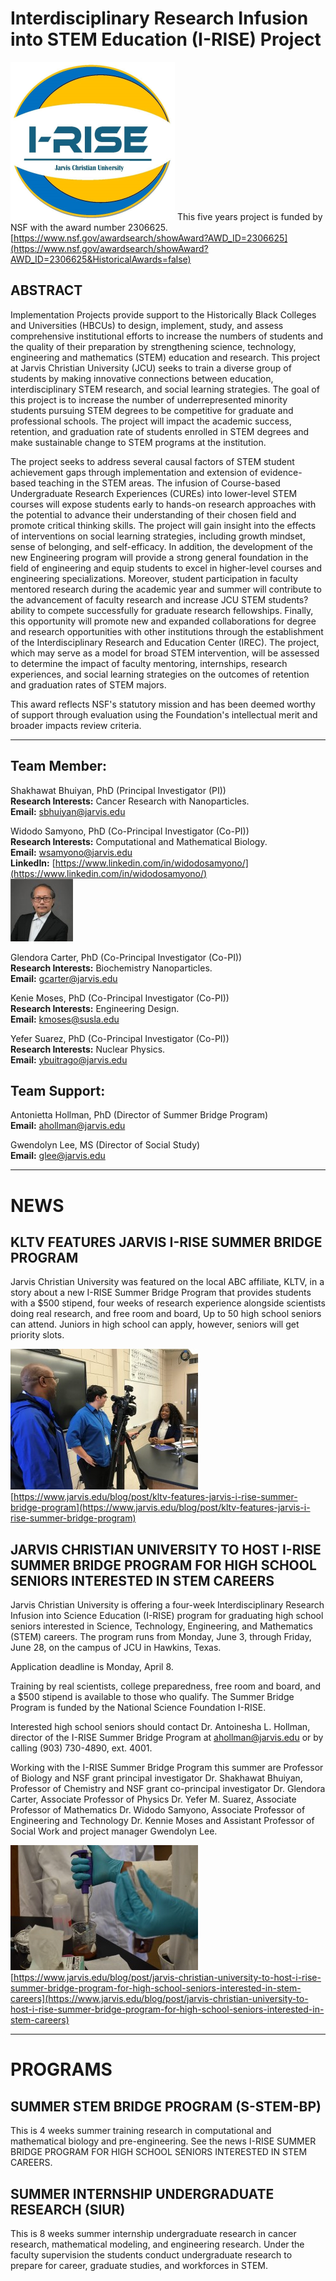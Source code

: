 # Interdisciplinary Research Infusion into STEM Education (I-RISE) Project
![image](imgs/I-RISE-Logo2smallest.png)
This five years project is funded by NSF with the award number 2306625.
[https://www.nsf.gov/awardsearch/showAward?AWD_ID=2306625](https://www.nsf.gov/awardsearch/showAward?AWD_ID=2306625&HistoricalAwards=false)

## ABSTRACT

Implementation Projects provide support to the Historically Black Colleges and Universities (HBCUs) to design, implement, study, and assess comprehensive institutional efforts to increase the numbers of students and the quality of their preparation by strengthening science, technology, engineering and mathematics (STEM) education and research. This project at Jarvis Christian University (JCU) seeks to train a diverse group of students by making innovative connections between education, interdisciplinary STEM research, and social learning strategies. The goal of this project is to increase the number of underrepresented minority students pursuing STEM degrees to be competitive for graduate and professional schools. The project will impact the academic success, retention, and graduation rate of students enrolled in STEM degrees and make sustainable change to STEM programs at the institution.

The project seeks to address several causal factors of STEM student achievement gaps through implementation and extension of evidence-based teaching in the STEM areas. The infusion of Course-based Undergraduate Research Experiences (CUREs) into lower-level STEM courses will expose students early to hands-on research approaches with the potential to advance their understanding of their chosen field and promote critical thinking skills. The project will gain insight into the effects of interventions on social learning strategies, including growth mindset, sense of belonging, and self-efficacy. In addition, the development of the new Engineering program will provide a strong general foundation in the field of engineering and equip students to excel in higher-level courses and engineering specializations. Moreover, student participation in faculty mentored research during the academic year and summer will contribute to the advancement of faculty research and increase JCU STEM students? ability to compete successfully for graduate research fellowships. Finally, this opportunity will promote new and expanded collaborations for degree and research opportunities with other institutions through the establishment of the Interdisciplinary Research and Education Center (IREC). The project, which may serve as a model for broad STEM intervention, will be assessed to determine the impact of faculty mentoring, internships, research experiences, and social learning strategies on the outcomes of retention and graduation rates of STEM majors.

This award reflects NSF's statutory mission and has been deemed worthy of support through evaluation using the Foundation's intellectual merit and broader impacts review criteria.

---

## Team Member:

Shakhawat Bhuiyan, PhD (Principal Investigator (PI))        
**Research Interests:** Cancer Research with Nanoparticles.                               
**Email:** [sbhuiyan@jarvis.edu](mailto:sbhuiyan@jarvis.edu)

Widodo Samyono, PhD (Co-Principal Investigator (Co-PI))                                       
**Research Interests:** Computational and Mathematical Biology.                           
**Email:** [wsamyono@jarvis.edu](mailto:wsamyono@jarvis.edu)                                          
**LinkedIn:** [https://www.linkedin.com/in/widodosamyono/](https://www.linkedin.com/in/widodosamyono/)                                                     
![image](imgs/widodo.png)

Glendora Carter, PhD (Co-Principal Investigator (Co-PI))              
**Research Interests:** Biochemistry Nanoparticles.                        
**Email:** [gcarter@jarvis.edu](mailto:gcarter@jarvis.edu)

Kenie Moses, PhD (Co-Principal Investigator (Co-PI))  
**Research Interests:** Engineering Design.                                      
**Email:** [kmoses@susla.edu](mailto:kmoses@susla.edu)

Yefer Suarez, PhD (Co-Principal Investigator (Co-PI))                        
**Research Interests:** Nuclear Physics.                            
**Email:** [ybuitrago@jarvis.edu](mailto:ybuitrago@jarvis.edu)

## Team Support:         

Antonietta Hollman, PhD (Director of Summer Bridge Program)            
**Email:** [ahollman@jarvis.edu](mailto:ahollman@jarvis.edu)

Gwendolyn Lee, MS (Director of Social Study)                                        
**Email:** [glee@jarvis.edu](mailto:glee@jarvis.edu)

------

# NEWS

## KLTV FEATURES JARVIS I-RISE SUMMER BRIDGE PROGRAM
Jarvis Christian University was featured on the local ABC affiliate, KLTV, in a story about a new I-RISE Summer Bridge Program that provides students with a $500 stipend, four weeks of research experience alongside scientists doing real research, and free room and board, Up to 50 high school seniors can attend.  Juniors in high school can apply, however, seniors will get priority slots. 
                                                                  
![image](imgs/kltvphoto1.jpg)                                                                 
[https://www.jarvis.edu/blog/post/kltv-features-jarvis-i-rise-summer-bridge-program](https://www.jarvis.edu/blog/post/kltv-features-jarvis-i-rise-summer-bridge-program)

## JARVIS CHRISTIAN UNIVERSITY TO HOST I-RISE SUMMER BRIDGE PROGRAM FOR HIGH SCHOOL SENIORS INTERESTED IN STEM CAREERS
Jarvis Christian University is offering a four-week Interdisciplinary Research Infusion into Science Education (I-RISE) program for graduating high school seniors interested in Science, Technology, Engineering, and Mathematics (STEM) careers.  The program runs from Monday, June 3, through Friday, June 28, on the campus of JCU in Hawkins, Texas.

Application deadline is Monday, April 8.

Training by real scientists, college preparedness, free room and board, and a $500 stipend is available to those who qualify. The Summer Bridge Program is funded by the National Science Foundation I-RISE. 

Interested high school seniors should contact Dr. Antoinesha L. Hollman, director of the I-RISE Summer Bridge Program at ahollman@jarvis.edu or by calling (903) 730-4890, ext. 4001.

Working with the I-RISE Summer Bridge Program this summer are Professor of Biology and NSF grant principal investigator Dr. Shakhawat Bhuiyan, Professor of Chemistry and NSF grant co-principal investigator Dr. Glendora Carter, Associate Professor of Physics Dr. Yefer M. Suarez, Associate Professor of Mathematics Dr. Widodo Samyono, Associate Professor of Engineering and Technology Dr. Kennie Moses and Assistant Professor of Social Work and project manager Gwendolyn Lee.

![image](imgs/labbiophoto1.jpg)                                                                      
[https://www.jarvis.edu/blog/post/jarvis-christian-university-to-host-i-rise-summer-bridge-program-for-high-school-seniors-interested-in-stem-careers](https://www.jarvis.edu/blog/post/jarvis-christian-university-to-host-i-rise-summer-bridge-program-for-high-school-seniors-interested-in-stem-careers)

-----------

# PROGRAMS

## SUMMER STEM BRIDGE PROGRAM (S-STEM-BP) 
This is 4 weeks summer training research in computational and mathematical biology and pre-engineering. See the news I-RISE SUMMER BRIDGE PROGRAM FOR HIGH SCHOOL SENIORS INTERESTED IN STEM CAREERS.  

## SUMMER INTERNSHIP UNDERGRADUATE RESEARCH (SIUR)
This is 8 weeks summer internship undergraduate research in cancer research, mathematical modeling, and engineering research. Under the faculty supervision the students conduct undergraduate research to prepare for career, graduate studies, and workforces in STEM.    

